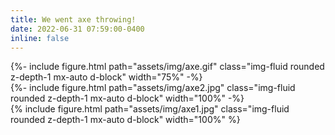 ```yaml
---
title: We went axe throwing!
date: 2022-06-31 07:59:00-0400
inline: false
---
```


<div class="row">
    <div class="col">
        {%- include figure.html path="assets/img/axe.gif" class="img-fluid rounded z-depth-1 mx-auto d-block" width="75%" -%}
    </div>
    <div class="col">
        {%- include figure.html path="assets/img/axe2.jpg" class="img-fluid rounded z-depth-1 mx-auto d-block" width="100%" -%}
    </div>
</div>
{% include figure.html path="assets/img/axe1.jpg" class="img-fluid rounded z-depth-1 mx-auto d-block" width="100%" %}